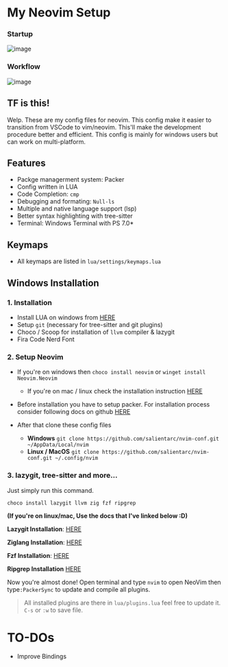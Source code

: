 # My Neovim Setup

### Startup

![image](https://user-images.githubusercontent.com/78542800/184152236-e52450ca-7088-414c-ab14-43409dd707ca.png)

### Workflow

![image](https://user-images.githubusercontent.com/78542800/184152467-69173bb0-e63e-4575-b986-153288d2c3da.png)

## TF is this!

Welp. These are my config files for neovim. This config make it easier to transition from VSCode to vim/neovim. This'll make the development procedure better and efficient. This config is mainly for windows users but can work on multi-platform.

## Features

- Packge managerment system: Packer
- Config written in LUA
- Code Completion: `cmp`
- Debugging and formating: `Null-ls`
- Multiple and native language support (lsp)
- Better syntax highlighting with tree-sitter
- Terminal: Windows Terminal with PS 7.0*

## Keymaps

- All keymaps are listed in `lua/settings/keymaps.lua`

## Windows Installation

### 1. Installation

- Install LUA on windows from [HERE](http://winlua.net/)
- Setup `git` (necessary for tree-sitter and git plugins)
- Choco / Scoop for installation of `llvm` compiler & lazygit
- Fira Code Nerd Font

### 2. Setup Neovim

- If you're on windows then `choco install neovim` or `winget install Neovim.Neovim`
  - If you're on mac / linux check the installation instruction [HERE](https://github.com/neovim/neovim/wiki/Installing-Neovim)

- Before installation you have to setup packer. For installation process consider following docs on github [HERE](https://github.com/wbthomason/packer.nvim#quickstart)

- After that clone these config files

  - **Windows** `git clone https://github.com/salientarc/nvim-conf.git ~/AppData/Local/nvim`
  - **Linux / MacOS** `git clone https://github.com/salientarc/nvim-conf.git ~/.config/nvim`

### 3. lazygit, tree-sitter and more...

Just simply run this command.

`choco install lazygit llvm zig fzf ripgrep`

**(If you're on linux/mac, Use the docs that I've linked below :D)**

**Lazygit Installation**: [HERE](https://github.com/jesseduffield/lazygit#installation)

**Ziglang Installation**: [HERE](https://github.com/ziglang/zig/wiki/Install-Zig-from-a-Package-Manager)

**Fzf Installation**: [HERE](https://github.com/junegunn/fzf#installation)

**Ripgrep Installation** [HERE](https://github.com/BurntSushi/ripgrep#installation)

Now you're almost done! Open terminal and type `nvim` to open NeoVim then  type`:PackerSync` to update and compile all plugins.

> All installed plugins are there in `lua/plugins.lua` feel free to update it. `C-s` or `:w` to save file.

# TO-DOs
- Improve Bindings
